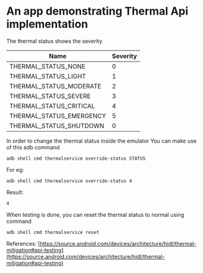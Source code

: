 # An app demonstrating Thermal Api implementation

The thermal status shows the severity 

| Name | Severity |
|--|--|
| THERMAL_STATUS_NONE | 0 |
| THERMAL_STATUS_LIGHT | 1 |
| THERMAL_STATUS_MODERATE | 2 |
| THERMAL_STATUS_SEVERE | 3 |
| THERMAL_STATUS_CRITICAL | 4 |
| THERMAL_STATUS_EMERGENCY | 5 |
| THERMAL_STATUS_SHUTDOWN | 0 |

In order to change the thermal status inside the emulator 
You can make use of this adb command 

    adb shell cmd thermalservice override-status STATUS
For eg: 

    adb shell cmd thermalservice override-status 4
Result:

    4

When testing is done, you can reset the thermal status to normal using command 

`adb shell cmd thermalservice reset`


References: 
[https://source.android.com/devices/architecture/hidl/thermal-mitigation#api-testing](https://source.android.com/devices/architecture/hidl/thermal-mitigation#api-testing)
